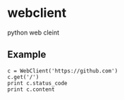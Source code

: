 # webclient
python web cleint

## Example

    c = WebClient('https://github.com')
    c.get('/')
    print c.status_code
    print c.content
